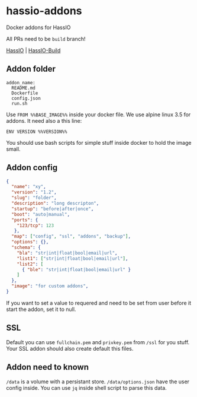# hassio-addons
Docker addons for HassIO

All PRs need to be `build` branch!

[HassIO](https://github.com/pvizeli/hassio) | [HassIO-Build](https://github.com/pvizeli/hassio-build)

## Addon folder

```
addon_name:
  README.md
  Dockerfile
  config.json
  run.sh
```

Use `FROM %%BASE_IMAGE%%` inside your docker file. We use alpine linux 3.5 for addons. It need also a this line:

```docker
ENV VERSION %%VERSION%%
```

You should use bash scripts for simple stuff inside docker to hold the image small.

## Addon config

```json
{
  "name": "xy",
  "version": "1.2",
  "slug": "folder",
  "description": "long descripton",
  "startup": "before|after|once",
  "boot": "auto|manual",
  "ports": {
    "123/tcp": 123
   },
  "map": ["config", "ssl", "addons", "backup"],
  "options": {},
  "schema": {
    "bla": "str|int|float|bool|email|url",
    "list1": ["str|int|float|bool|email|url"],
    "list2": [
      { "ble": "str|int|float|bool|email|url" }
    ]
  },
  "image": "for custom addons",
}
```

If you want to set a value to requered and need to be set from user before it start the addon, set it to null.

## SSL

Default you can use `fullchain.pem` and `privkey.pem` from `/ssl` for you stuff. Your SSL addon should also create default this files.

## Addon need to known
`/data` is a volume with a persistant store. `/data/options.json` have the user config inside. You can use `jq` inside shell script to parse this data.
